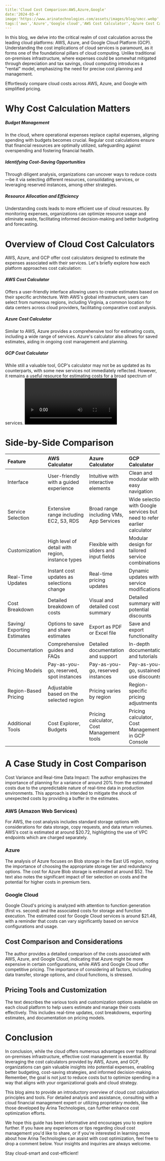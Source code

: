```yaml
---
title:'Cloud Cost Comparison:AWS,Azure,Google'
date:'2024-03-4'
image:'https://www.arinatechnologies.com/assets/images/blog/smcc.webp'
tags:['aws','Azure','Google cloud','AWS Cost Calculator','Azure Cost Calculator','GCP Cost Calculator','Cost Comparison','Pricing tools']
---
```

In this blog, we delve into the critical realm of cost calculation across the leading cloud platforms: AWS, Azure, and Google Cloud Platform (GCP). Understanding the cost implications of cloud services is paramount, as it forms one of the foundational pillars of cloud computing. Unlike traditional on-premises infrastructure, where expenses could be somewhat mitigated through depreciation and tax savings, cloud computing introduces a "rental" model, emphasizing the need for precise cost planning and management.

Effortlessly compare cloud costs across AWS, Azure, and Google with simplified pricing.
# Why Cost Calculation Matters
##### Budget Management
In the cloud, where operational expenses replace capital expenses, aligning spending with budgets becomes crucial. Regular cost calculations ensure that financial resources are optimally utilized, safeguarding against overspending and fostering financial health.
##### Identifying Cost-Saving Opportunities
Through diligent analysis, organizations can uncover ways to reduce costs—be it via selecting different resources, consolidating services, or leveraging reserved instances, among other strategies.
##### Resource Allocation and Efficiency
Understanding costs leads to more efficient use of cloud resources. By monitoring expenses, organizations can optimize resource usage and eliminate waste, facilitating informed decision-making and better budgeting and forecasting.
# Overview of Cloud Cost Calculators
AWS, Azure, and GCP offer cost calculators designed to estimate the expenses associated with their services. Let's briefly explore how each platform approaches cost calculation:
##### AWS Cost Calculator
Offers a user-friendly interface allowing users to create estimates based on their specific architecture. With AWS's global infrastructure, users can select from numerous regions, including Virginia, a common location for data centers across cloud providers, facilitating comparative cost analysis.
##### Azure Cost Calculator
Similar to AWS, Azure provides a comprehensive tool for estimating costs, including a wide range of services. Azure's calculator also allows for saved estimates, aiding in ongoing cost management and planning.
##### GCP Cost Calculator
While still a valuable tool, GCP's calculator may not be as updated as its counterparts, with some new services not immediately reflected. However, it remains a useful resource for estimating costs for a broad spectrum of services.
<Video id="a_Z84_r6BLM" title="Cloud Cost Comparison:AWS,Azure,Google"/>
# Side-by-Side Comparison
|Feature|	AWS Calculator|	Azure Calculator|	GCP Calculator|
|:------|:----------------|:----------------|:----------------|
Interface|	User-friendly with a guided experience|	Intuitive with interactive elements|	Clean and modular with easy navigation|
Service Selection|	Extensive range including EC2, S3, RDS|	Broad range including VMs, App Services|	Wide selection with Google services but need to refer earlier calculator|
Customization|	High level of detail with region, instance types|	Flexible with sliders and input fields|	Modular design for tailored service combinations|
Real-Time Updates|	Instant cost updates as selections change|	Real-time pricing updates|	Dynamic updates with service modifications|
Cost Breakdown|	Detailed breakdown of costs|	Visual and detailed cost summary|	Detailed summary with potential discounts|
Saving/ Exporting Estimates|	Options to save and share estimates|	Export as PDF or Excel file|	Save and export functionality|
Documentation|	Comprehensive guides and FAQs|	Detailed documentation and support|	In-depth documentation and tutorials|
Pricing Models|	Pay-as-you-go, reserved, spot instances|	Pay-as-you-go, reserved instances|	Pay-as-you-go, sustained use discounts|
Region-Based Pricing|	Adjustable based on the selected region|	Pricing varies by region|	Region-specific pricing adjustments|
Additional Tools|	Cost Explorer, Budgets|	Pricing calculator, Cost Management tools|	Pricing calculator, Cost Management in GCP Console
# A Case Study in Cost Comparison
Cost Variance and Real-time Data Impact: The author emphasizes the importance of planning for a variance of around 20% from the estimated costs due to the unpredictable nature of real-time data in production environments. This approach is intended to mitigate the shock of unexpected costs by providing a buffer in the estimates.

### AWS (Amazon Web Services)
For AWS, the cost analysis includes standard storage options with considerations for data storage, copy requests, and data return volumes. AWS's cost is estimated at around $20.72, highlighting the use of VPC endpoints which are charged separately.

### Azure
The analysis of Azure focuses on Blob storage in the East US region, noting the importance of choosing the appropriate storage tier and redundancy options. The cost for Azure Blob storage is estimated at around $52. The text also notes the significant impact of tier selection on costs and the potential for higher costs in premium tiers.

### Google Cloud
Google Cloud's pricing is analyzed with attention to function generation (first vs. second) and the associated costs for storage and function execution. The estimated cost for Google Cloud services is around $21.48, with a reminder that costs can vary significantly based on service configurations and usage.

## Cost Comparison and Considerations
The author provides a detailed comparison of the costs associated with AWS, Azure, and Google Cloud, indicating that Azure might be more expensive in certain configurations, while AWS and Google Cloud offer competitive pricing. The importance of considering all factors, including data transfer, storage options, and cloud functions, is stressed.

## Pricing Tools and Customization
The text describes the various tools and customization options available on each cloud platform to help users estimate and manage their costs effectively. This includes real-time updates, cost breakdowns, exporting estimates, and documentation on pricing models.

# Conclusion
In conclusion, while the cloud offers numerous advantages over traditional on-premises infrastructure, effective cost management is essential. By leveraging the cost calculators provided by AWS, Azure, and GCP, organizations can gain valuable insights into potential expenses, enabling better budgeting, cost-saving strategies, and informed decision-making. Remember, the goal is not just to reduce costs but to optimize spending in a way that aligns with your organizational goals and cloud strategy.

This blog aims to provide an introductory overview of cloud cost calculation principles and tools. For detailed analysis and assistance, consulting with a cloud financial management expert or utilizing proprietary models, like those developed by Arina Technologies, can further enhance cost optimization efforts.

We hope this guide has been informative and encourages you to explore further. If you have any experiences or tips regarding cloud cost management you'd like to share, or if you're interested in learning more about how Arina Technologies can assist with cost optimization, feel free to drop a comment below. Your insights and inquiries are always welcome.

Stay cloud-smart and cost-efficient!
